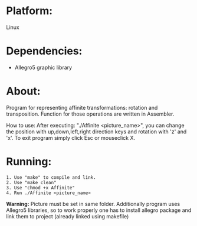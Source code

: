 Platform:
=========
Linux

Dependencies:
==============
* Allegro5 graphic library

About:
=======

Program for representing affinite transformations: rotation and transposition. Function for those operations are written in Assembler.

How to use:
After executing: "./Affinite <picture_name>", you can change the position with up,down,left,right direction keys and rotation with 'z' and 'x'. To exit program simply click Esc or mouseclick X.


Running:
========
```
1. Use "make" to compile and link.
2. Use "make clean"
3. Use "chmod +x Affinite"
4. Run ./Affinite <picture_name>
```
**Warning:** Picture must be set in same folder. Additionally program uses Allegro5 libraries, so to work properly one has to install allegro package and link them to project (already linked using makefile)



